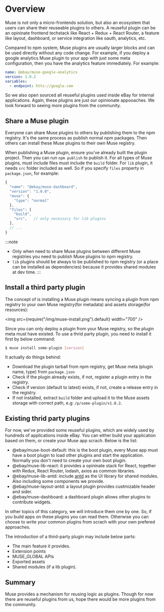# Overview

Muse is not only a micro-frontends solution, but also an ecosystem that users can share their reuseable plugins to others. A reuseful plugin can be an opininate frontend techstack like React + Redux + React Router, a feature like layout, dashboard, or service integration like oauth, analytics, etc.

Compared to npm system, Muse plugins are usually larger blocks and can be used directly without any code change. For example, if you deploy a google analytics Muse plugin to your app with just some meta configuration, then you have the analytics feature immediately. For example:

```yaml title="<muse-storage>/registry/apps/myapp/staging/@ebay.muse-google-analytics.yaml"
name: @ebay/muse-google-analytics
version: 1.0.2
variables:
  - endpoint: htts://google.com
```

So we also open sourced all reuseful plugins used inside eBay for internal applications. Again, these plugins are just our opinionate appooaches. We look forward to seeing more plugins from the community.

## Share a Muse plugin
Everyone can share Muse plugins to others by publishing them to the npm registry. It's the same process as publish normal npm packages. Then others can install these Muse plugins to their own Muse registry.

When publishing a Muse plugin, ensure you've already built the plugin project. Then you can run `npm publish` to publish it. For all types of Muse plugins, must include files must include the `build` folder. For `lib` plugin, it needs `src` folder included as well. So if you specify `files` property in `package.json`, for example:

```js {7-10} showLineNumbers
{
  "name": "@ebay/muse-dashboard",
  "version": "1.0.0",
  "muse": {
    "type": "normal"
  },
  "files": [
    "build",
    "src",   // only necessary for lib plugins
  ],
  // ...
}
```

:::note
- Only when need to share Muse plugins between different Muse registries you need to publish Muse plugins to npm registry.
- `lib` plugins should be always to be published to npm registry (or a place can be installed as dependencies) because it provides shared modules at dev time.
:::

## Install a third party plugin
The concept of is installing a Muse plugin means syncing a plugin from npm registry to your own Muse registry(for metadata) and assets storage(for resources):

<img src={require("/img/muse-install.png").default} width="700" />

Since you can only deploy a plugin from your Muse registry, so the plugin meta must have existed. To use a thrid party plugin, you need to install it first by below command:

```bash
$ muse install some-plugin [version]
```

It actually do things behind:

- Download the plugin tarball from npm registry, get Muse meta (plugin name, type) from `package.json`
- Check if the plugin already exists, if not, register a plugin entry in the registry.
- Check if version (default to latest) exists, if not, create a release entry in the registry.
- If not installed, extract `build` folder and upload it to the Muse assets storage with correct path, e.g: `/p/some-plugin/v1.0.2`.

## Existing thrid party plugins
For now, we've provided some reuseful plugins, which are widely used by hundreds of applications inside eBay. You can either build your application based on them, or create your Muse app scrach. Below is the list:
- @ebay/muse-boot-default: this is the boot plugin, every Muse app must have a boot plugin to load other plugins and start the application. Normally you don't need to create your own boot plugin.
- @ebay/muse-lib-react: it provides a opininate stack for React, together with Redux, React Router, lodash, axios as common libraries.
- @ebay/muse-lib-antd: include [antd](https://ant.design) as the UI library for shared modules. Also including some components we provide.
- @ebay/muse-layout-antd: a layout plugin provides custmizable header and sider.
- @ebay/muse-dashboard: a dashboard plugin allows other plugins to contribute widgets.

In other topics of this category, we will introduce them one by one. So, if you build apps on these plugins you can read them. Otherwise you can choose to write your common plugins from scrach with your own prefered approaches.

The introduction of a third-party plugin may include below parts:
- The main feature it provides.
- Extension points
- MUSE_GLOBAL APIs
- Exported assets
- Shared modules (if a lib plugin).


## Summary
Muse provides a mechanism for reusing logic as plugins. Though for now there are reuseful plugins from us, hope there would be more plugins from the community. 